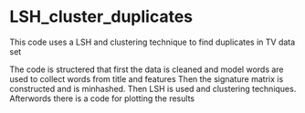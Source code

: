 # LSH_cluster_duplicates

This code uses a LSH and clustering technique to find duplicates in TV data set

The code is structered that first the data is cleaned and model words are used to collect words from title and features Then the signature matrix is constructed and is minhashed. Then LSH is used and clustering techniques. Afterwords there is a code for plotting the results
